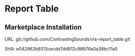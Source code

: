 # Report Table

## Marketplace Installation

URL: git://github.com/ContrastingSounds/vis-report_table.git

SHA: e042962b8513cecdd7dd812c98676a0a38bc11a0
